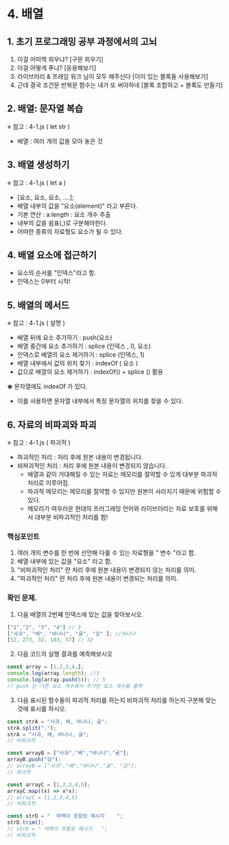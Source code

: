 # 4. 배열
## 1. 초기 프로그래밍 공부 과정에서의 고뇌
1. 이걸 어떠헥 외우냐? [구문 외우기]
2. 이걸 어떻게 푸냐? [응용해보기]
3. 라이브러리 & 프레임 워크 님이 모두 해주신다 [이미 있는 블록들 사용해보기]
4. 근데 결국 조건문 반복문 함수는 내가 또 써야하네 [블록 조합하고 + 블록도 만들기]

## 2. 배열: 문자열 복습
⭐︎ 참고 : 4-1.js ( let str )
- 배열 : 여러 개의 값을 모아 놓은 것

## 3. 배열 생성하기 
⭐︎ 참고 : 4-1.js ( let a )
- [요소, 요소, 요소, ....];
- 배열 내부의 값을 "요소(element)" 라고 부른다.
- 기본 연산 : a.length : 요소 개수 추출
- 내부의 값을 쉼표(,)로 구분해야한다.
- 어떠한 종류의 자료형도 요소가 될 수 있다.

## 4. 배열 요소에 접근하기
- 요소의 순서를 "인덱스"라고 함.
- 인덱스는 0부터 시작!

##  5. 배열의 메서드
⭐︎ 참고 : 4-1.js ( 설명 )
- 배열 뒤에 요소 추가하기 : push(요소)
- 배열 중간에 요소 추가하기 : splice (인덱스 , 0, 요소)
- 인덱스로 배열의 요소 제거하기 : splice (인덱스, 1)
- 배열 내부에서 값의 위치 찾기 : indexOf ( 요소 )
- 값으로 배열의 요소 제거하기 : indexOf() + splice () 활용

♚ 문자열에도 indexOf 가 있다.
- 이를 사용하면 문자열 내부에서 특정 문자열의 위치를 찾을 수 있다.

## 6. 자료의 비파괴와 파괴
⭐︎ 참고 : 4-1.js ( 파괴적 )
- 파괴적인 처리 : 처리 후에 원본 내용이 변경됩니다.
- 비파괴적인 처리 : 처리 후에 원본 내용이 변경되지 않습니다.
  - 배열과 같이 거대해질 수 있는 자료는 메모리를 절약할 수 있게 대부분 파괴적 처리로 이루어짐.
  - 파괴적 메모리는 메모리를 절약할 수 있지만 원본이 사라지기 때문에 위험할 수 있다.
  - 메모리가 여우러운 현대의 프러그래밍 언어와 라이브러리는 자료 보호를 위해서 대부분 비파괴적인 처리를 함!

### 핵심포인트
1. 여러 개의 변수를 한 번에 선언해 다룰 수 있는 자료형을 " 변수 "라고 함.
2. 배열 내부에 있는 값을 "요소" 라고 함.
3. "비파괴적인 처리" 란 처리 후에 원본 내용이 변경되지 않는 처리를 의미.
4. "파괴적인 처리" 란 처리 후에 원본 내용이 변경되는 처리를 의미.

### 확인 문제.
1. 다음 배열의 2번쨰 인덱스에 있는 값을 찾아보시오.
```javascript
["1","2", "3", "4"] // 3
["사과", "배", "바나나", "귤", "감" ]; //바나나
[52, 273, 32, 103, 57] // 32
```
2. 다음 코드의 실행 결과를 예측해보시오
```javascript
const array = [1,2,3,4,];
console.log(array.length); //3
console.log(array.push(5)); // 5
// push 는 기존 요소 개수에서 추가된 요소 개수를 출력
```
3. 다음 표시된 함수들이 파괴적 처리를 하는지 비파괴적 처리를 하는지 구분해 맞는 것에 표시를 하시오.
```javascript
const strA = "사과, 배, 바나나, 귤";
strA.split(",");
strA = "사과, 배, 바나나, 귤";
// 비파괴적

const arrayB = ["사과","배","바나나","귤"];
arrayB.push("감");
// arrayB = ["사과","배","바나나","귤", "감"];
// 파괴적

const arrayC = [1,2,3,4,5];
arrayC.map((x) => x*x);
// arrayC = [1,2,3,4,5]
// 비파괴적

const strD = "  여백이 포함된 메시지    ";
strD.trim();
// strD = " 여백이 포함된 메시지   ";
// 비파괴적
```
